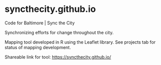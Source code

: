 # syncthecity.github.io

Code for Baltimore | Sync the City 

Synchronizing efforts for change throughout the city.

Mapping tool developed in R using the Leaflet library. See projects tab for status of mapping development. 

Shareable link for tool: https://syncthecity.github.io/
